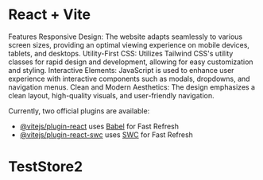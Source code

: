 # React + Vite

Features
Responsive Design: The website adapts seamlessly to various screen sizes, providing an optimal viewing experience on mobile devices, tablets, and desktops.
Utility-First CSS: Utilizes Tailwind CSS's utility classes for rapid design and development, allowing for easy customization and styling.
Interactive Elements: JavaScript is used to enhance user experience with interactive components such as modals, dropdowns, and navigation menus.
Clean and Modern Aesthetics: The design emphasizes a clean layout, high-quality visuals, and user-friendly navigation.

Currently, two official plugins are available:

- [@vitejs/plugin-react](https://github.com/vitejs/vite-plugin-react/blob/main/packages/plugin-react/README.md) uses [Babel](https://babeljs.io/) for Fast Refresh
- [@vitejs/plugin-react-swc](https://github.com/vitejs/vite-plugin-react-swc) uses [SWC](https://swc.rs/) for Fast Refresh
# TestStore2
